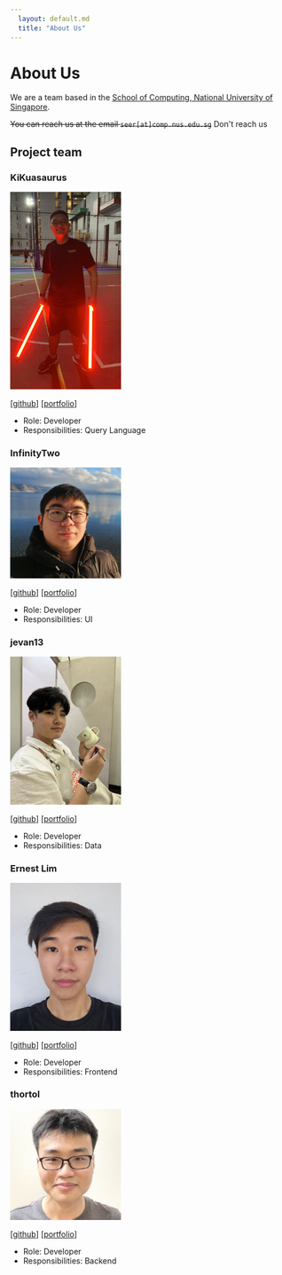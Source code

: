 ```yaml
---
  layout: default.md
  title: "About Us"
---
```


# About Us

We are a team based in the [School of Computing, National University of Singapore](http://www.comp.nus.edu.sg).

~~You can reach us at the email `seer[at]comp.nus.edu.sg`~~ Don't reach us

## Project team

### KiKuasaurus

<img src="images/kikuasaurus.png" width="200px">

[[github](https://github.com/kikuasaurus)]
[[portfolio](team/kikusaurus.md)]

* Role: Developer
* Responsibilities: Query Language

### InfinityTwo

<img src="images/infinitytwo.png" width="200px">

[[github](http://github.com/infinitytwo)]
[[portfolio](team/infinitytwo.md)]

* Role: Developer
* Responsibilities: UI

### jevan13

<img src="images/jevan13.png" width="200px">

[[github](http://github.com/jevan13)] [[portfolio](team/jevan13.md)]

* Role: Developer
* Responsibilities: Data

### Ernest Lim

<img src="images/limernest.png" width="200px">

[[github](http://github.com/limernest)]
[[portfolio](team/limernest.md)]

* Role: Developer
* Responsibilities: Frontend

### thortol

<img src="images/thortol.png" width="200px">

[[github](http://github.com/thortol)]
[[portfolio](team/thortol.md)]

* Role: Developer
* Responsibilities: Backend
